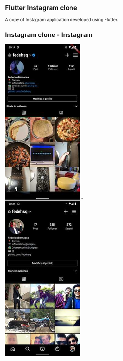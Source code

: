 ## Flutter Instagram clone ##
A copy of Instagram application developed using Flutter.

## Instagram clone               -               Instagram  ##
![drawing](https://github.com/fedehsq/instagram_clone/blob/main/clone.jpeg) - ![drawing](https://github.com/fedehsq/instagram_clone/blob/main/insta.jpeg)
